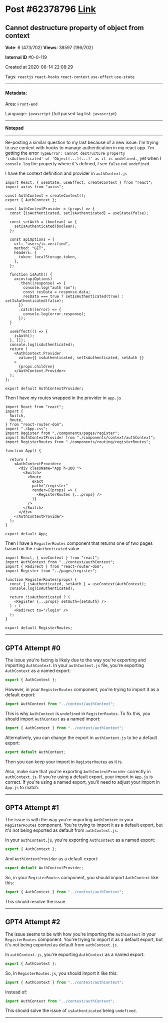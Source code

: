 
# Post \#62378796 [Link](https://stackoverflow.com/questions/62378796/)

## Cannot destructure property of object from context

**Vote**: 6 (473/702) **Views**: 38597 (196/702) 

**Internal ID** \#0-0-119

Created at 2020-06-14 22:08:29

Tags: `reactjs` `react-hooks` `react-context` `use-effect` `use-state`

----------

#### Metadata:

Area: `Front-end`

Language: `javascript` (full parsed tag list: `javascript`)

----------

**Notepad**


----------

Re-posting a similar question to my last because of a new issue. I'm trying to use context with hooks to manage authentication in my react app. I'm getting the error `TypeError: Cannot destructure property 'isAuthenticated' of 'Object(...)(...)' as it is undefined.`, yet when I `console.log` the property where it's defined, I see `false` not `undefined`.

I have the context definition and provider in `authContext.js`

```
import React, { useState, useEffect, createContext } from "react";
import axios from "axios";

const AuthContext = createContext();
export { AuthContext };

const AuthContextProvider = (props) => {
  const [isAuthenticated, setIsAuthenticated] = useState(false);

  const setAuth = (boolean) => {
    setIsAuthenticated(boolean);
  };

  const apiOptions = {
    url: "users/is-verified",
    method: "GET",
    headers: {
      token: localStorage.token,
    },
  };

  function isAuth() {
    axios(apiOptions)
      .then((response) => {
        console.log("auth ran");
        const resData = response.data;
        resData === true ? setIsAuthenticated(true) : setIsAuthenticated(false);
      })
      .catch((error) => {
        console.log(error.response);
      });
  }

  useEffect(() => {
    isAuth();
  }, []);
  console.log(isAuthenticated);
  return (
    <AuthContext.Provider
      value={{ isAuthenticated, setIsAuthenticated, setAuth }}
    >
      {props.children}
    </AuthContext.Provider>
  );
};

export default AuthContextProvider;
```


Then I have my routes wrapped in the provider in `app.js`

```
import React from "react";
import {
  Switch,
  Route,
} from "react-router-dom";
import "./App.css";
import Register from "./components/pages/register";
import AuthContextProvider from "./components/context/authContext";
import RegisterRoutes from "./components/routing/registerRoutes";

function App() {

  return (
    <AuthContextProvider>
      <div className="App h-100 ">
        <Switch>
          <Route
            exact
            path="/register"
            render={(props) => (
              <RegisterRoutes {...props} />
            )}
          />
        </Switch>
      </div>
    </AuthContextProvider>
  );
}

export default App;
```


Then I have a `RegisterRoutes` component that returns one of two pages based on the `isAuthenticated` value

```
import React, { useContext } from "react";
import AuthContext from "../context/authContext";
import { Redirect } from "react-router-dom";
import Register from "../pages/register";

function RegisterRoutes(props) {
  const { isAuthenticated, setAuth } = useContext(AuthContext);
  console.log(isAuthenticated);

  return !isAuthenticated ? (
    <Register {...props} setAuth={setAuth} />
  ) : (
    <Redirect to="/login" />
  );
}

export default RegisterRoutes;
```



----------
        
## GPT4 Attempt \#0

The issue you're facing is likely due to the way you're exporting and importing `AuthContext`. In your `authContext.js` file, you're exporting `AuthContext` as a named export:

```javascript
export { AuthContext };
```

However, in your `RegisterRoutes` component, you're trying to import it as a default export:

```javascript
import AuthContext from "../context/authContext";
```

This is why `AuthContext` is `undefined` in `RegisterRoutes`. To fix this, you should import `AuthContext` as a named import:

```javascript
import { AuthContext } from "../context/authContext";
```

Alternatively, you can change the export in `authContext.js` to be a default export:

```javascript
export default AuthContext;
```

Then you can keep your import in `RegisterRoutes` as it is. 

Also, make sure that you're exporting `AuthContextProvider` correctly in `authContext.js`. If you're using a default export, your import in `App.js` is correct. If you're using a named export, you'll need to adjust your import in `App.js` to match.

--------

## GPT4 Attempt \#1

The issue is with the way you're importing `AuthContext` in your `RegisterRoutes` component. You're trying to import it as a default export, but it's not being exported as default from `authContext.js`. 

In your `authContext.js`, you're exporting `AuthContext` as a named export:

```jsx
export { AuthContext };
```

And `AuthContextProvider` as a default export:

```jsx
export default AuthContextProvider;
```

So, in your `RegisterRoutes` component, you should import `AuthContext` like this:

```jsx
import { AuthContext } from "../context/authContext";
```

This should resolve the issue.

--------

## GPT4 Attempt \#2

The issue seems to be with how you're importing the `AuthContext` in your `RegisterRoutes` component. You're trying to import it as a default export, but it's not being exported as default from `authContext.js`.

In `authContext.js`, you're exporting `AuthContext` as a named export:

```javascript
export { AuthContext };
```

So, in `RegisterRoutes.js`, you should import it like this:

```javascript
import { AuthContext } from "../context/authContext";
```

Instead of:

```javascript
import AuthContext from "../context/authContext";
```

This should solve the issue of `isAuthenticated` being `undefined`.

--------
